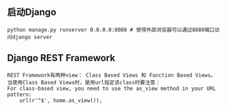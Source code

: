 启动Django
----------
    python manage.py runserver 0.0.0.0:8080 # 使得外部浏览器可以通过8080端口访问django server
    
    
Django REST Framework
---------------------
    REST Framework有两种view： Class Based Views 和 Function Based Views。
    当使用Class Based Views时，是用url指定该class时要注意：
    For class-based view, you need to use the as_view method in your URL pattern:
        url(r'^$', home.as_view()),
